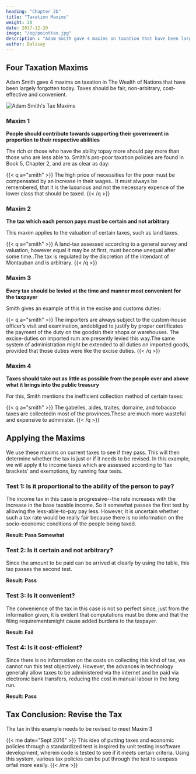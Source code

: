 ```yaml
---
heading: "Chapter 2b"
title: "Taxation Maxims"
weight: 20
date: 2017-12-20
image: "/og/pointtax.jpg"
description : "Adam Smith gave 4 maxims on taxation that have been largely forgotten. We bring them back to help solve tax evasion and budget deficits"
author: Dalisay
---
```




## Four Taxation Maxims

Adam Smith gave 4 maxims on taxation in The Wealth of Nations that have been largely forgotten today. Taxes should be fair, non-arbitrary, cost-effective and convenient.

![Adam Smith's Tax Maxims](/images/infotaxmaxims.jpg)


### Maxim 1

**People should contribute towards supporting their government in proportion to their respective abilities**

The rich or those who have the ability topay more should pay more than those who are less able to. Smith's pro-poor taxation policies are found in Book 5, Chapter 2, and are as clear as day:

{{< q a="smith" >}}
The high price of necessities for the poor must be compensated by an increase in their wages.. It must always be remembered, that it is the luxurious and not the necessary expence of the lower class that should be taxed.
{{< /q >}}


### Maxim 2

**The tax which each person pays must be certain and not arbitrary**

This maxim applies to the valuation of certain taxes, such as land taxes.

{{< q a="smith" >}}
A land-tax assessed according to a general survey and valuation, however equal it may be at first, must become unequal after some time..The tax is regulated by the discretion of the intendant of Montauban and is arbitrary.
{{< /q >}}



### Maxim 3

**Every tax should be levied at the time and manner most convenient for the taxpayer**

Smith gives an example of this in the excise and customs duties:

{{< q a="smith" >}}
The importers are always subject to the custom-house officer’s visit and examination, andobliged to justify by proper certificates the payment of the duty on the goodsin their shops or warehouses. The excise-duties on imported rum are presently levied this way.The same system of administration might be extended to all duties on imported goods, provided that those duties were like the excise duties.
{{< /q >}}


### Maxim 4

**Taxes should take out as little as possible from the people over and above what it brings into the public treasury**

For this, Smith mentions the inefficient collection method of certain taxes:

{{< q a="smith" >}}
The gabelles, aides, traites, domaine, and tobacco taxes are collectedin most of the provinces.These are much more wasteful and expensive to administer.
{{< /q >}}




## Applying the Maxims

We use these maxims on current taxes to see if they pass. This will then determine whether the tax is just or if it needs to be revised. In this example, we will apply it to income taxes which are assessed according to 'tax brackets' and exemptions, by running four tests.



### Test 1: Is it proportional to the ability of the person to pay?

The income tax in this case is progressive--the rate increases with the increase in the base taxable income. So it somewhat passes the first test by allowing the less-able-to-pay pay less. However, it is uncertain whether such a tax rate would be really fair because there is no information on the socio-economic conditions of the people being taxed.

**Result: Pass Somewhat**



### Test 2: Is it certain and not arbitrary?

Since the amount to be paid can be arrived at clearly by using the table, this tax passes the second test.

**Result: Pass**


### Test 3: Is it convenient?

The convenience of the tax in this case is not so perfect since, just from the information given, it is evident that computations must be done and that the filing requirementsmight cause added burdens to the taxpayer.

**Result: Fail**



### Test 4: Is it cost-efficient?

Since there is no information on the costs on collecting this kind of tax, we cannot run this test objectively. However, the advances in technology generally allow taxes to be administered via the internet and be paid via electronic bank transfers, reducing the cost in manual labour in the long run.

**Result: Pass**


## Tax Conclusion: Revise the Tax

The tax in this example needs to be revised to meet Maxim 3


{{< me date="Sept 2016" >}}
This idea of putting taxes and economic policies through a standardized test is inspired by unit testing insoftware development, wherein code is tested to see if it meets certain criteria. Using this system, various tax policies can be put through the test to seepass orfail more easily.
{{< /me >}}
